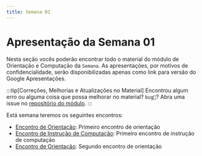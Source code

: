 ```yaml
---
title: Semana 01
---
```

# Apresentação da Semana 01

Nesta seção vocês poderão encontrar todo o material do módulo de Orientação e Computação da `Semana`.
As apresentações, por motivos de confidencialidade, serão disponibilizadas apenas como link para versão do Google Apresentações.

:::tip[Correções, Melhorias e Atualizações no Material]
Encontrou algum erro ou alguma coisa que possa melhorar no material? `bug🐞`? Abra uma issue no [repositório do módulo](https://github.com/Murilo-ZC/M5-Inteli-Eng-Comp).
:::

Está semana teremos os seguintes encontros:

- [Encontro de Orientação](./Semana-01/11-orientacao11.md): Primeiro encontro de orientação
- [Encontro de Instrução de Computação](./Semana-01/12-instrucao12.md): Primeiro encontro de instrução de computação
- [Encontro de Orientação](./Semana-01/13-orientacao13.md): Segundo encontro de orientação



